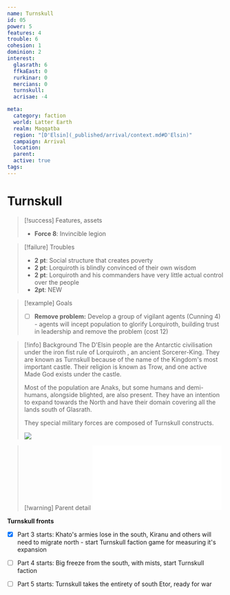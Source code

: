 ```yaml
---
name: Turnskull
id: 05
power: 5 
features: 4
trouble: 6
cohesion: 1
dominion: 2
interest:
  glasrath: 6
  ffkaEast: 0
  rurkinar: 0
  mercians: 0
  turnskull:
  acrisae: -4

meta:
  category: faction
  world: Latter Earth
  realm: Maqqatba
  region: "[D'Elsin](_published/arrival/context.md#D'Elsin)"
  campaign: Arrival
  location: 
  parent:  
  active: true
tags: 
---
```

# Turnskull

> [!success] Features, assets
> - **Force 8**: Invincible legion

> [!failure] Troubles
> - **2 pt**: Social structure that creates poverty
> - **2 pt**: Lorquiroth is blindly convinced of their own wisdom
> - **2 pt**: Lorquiroth and his commanders have very little actual control over the people
> - **2pt**: NEW

> [!example] Goals
> - [ ] **Remove problem:** Develop a group of vigilant agents (Cunning 4) - agents will incept population to glorify Lorquiroth, building trust in leadership and remove the problem (cost 12)

> [!info] Background
> The D'Elsin people are the Antarctic civilisation under the iron fist rule of Lorquiroth , an ancient Sorcerer-King. They are known as Turnskull because of the name of the Kingdom's most important castle. Their religion is known as Trow, and one active Made God exists under the castle.
> 
> Most of the population are Anaks, but some humans and demi-humans, alongside blighted, are also present. They have an intention to expand towards the North and have their domain covering all the lands south of Glasrath.
> 
> They special military forces are composed of Turnskull constructs.
> 
> ![](https://i.imgur.com/S4VBMMG.png)


> [!warning] Parent detail
> ![D'Elsin](_published/arrival/context.md#D'Elsin)

**Turnskull fronts**
- [x] Part 3 starts: Khato's armies lose in the south, Kiranu and others will need to migrate north - start Turnskull faction game for measuring it's expansion 
- [ ] Part 4 starts: Big freeze from the south, with mists, start Turnskull faction
- [ ] Part 5 starts: Turnskull takes the entirety of south Etor, ready for war




